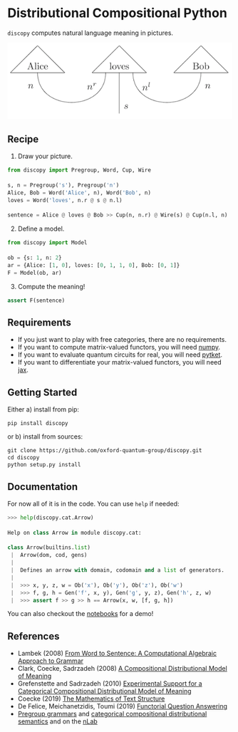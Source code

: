 # Distributional Compositional Python

`discopy` computes natural language meaning in pictures.

!["Alice loves Bob" in picture](notebooks/alice-loves-bob.png)

## Recipe

1) Draw your picture.

```python
from discopy import Pregroup, Word, Cup, Wire

s, n = Pregroup('s'), Pregroup('n')
Alice, Bob = Word('Alice', n), Word('Bob', n)
loves = Word('loves', n.r @ s @ n.l)

sentence = Alice @ loves @ Bob >> Cup(n, n.r) @ Wire(s) @ Cup(n.l, n)
```

2) Define a model.

```python
from discopy import Model

ob = {s: 1, n: 2}
ar = {Alice: [1, 0], loves: [0, 1, 1, 0], Bob: [0, 1]}
F = Model(ob, ar)
```

3) Compute the meaning!

```python
assert F(sentence)
```

## Requirements

* If you just want to play with free categories, there are no requirements.
* If you want to compute matrix-valued functors, you will need [numpy](https://numpy.org/).
* If you want to evaluate quantum circuits for real, you will need [pytket](https://github.com/CQCL/pytket).
* If you want to differentiate your matrix-valued functors, you will need [jax](https://github.com/google/jax).

## Getting Started

Either a) install from pip:

```shell
pip install discopy
```

or b) install from sources:

```
git clone https://github.com/oxford-quantum-group/discopy.git
cd discopy
python setup.py install
```

## Documentation

For now all of it is in the code. You can use `help` if needed:

```python
>>> help(discopy.cat.Arrow)

Help on class Arrow in module discopy.cat:

class Arrow(builtins.list)
 |  Arrow(dom, cod, gens)
 |
 |  Defines an arrow with domain, codomain and a list of generators.
 |
 |  >>> x, y, z, w = Ob('x'), Ob('y'), Ob('z'), Ob('w')
 |  >>> f, g, h = Gen('f', x, y), Gen('g', y, z), Gen('h', z, w)
 |  >>> assert f >> g >> h == Arrow(x, w, [f, g, h])
```

You can also checkout the [notebooks](notebooks/) for a demo!

## References

* Lambek (2008) [From Word to Sentence: A Computational Algebraic Approach to Grammar](http://www.math.mcgill.ca/barr/lambek/pdffiles/2008lambek.pdf)
* Clark, Coecke, Sadrzadeh (2008) [A Compositional Distributional Model of Meaning](http://citeseerx.ist.psu.edu/viewdoc/download?doi=10.1.1.363.8703&rep=rep1&type=pdf)
* Grefenstette and Sadrzadeh (2010) [Experimental Support for a Categorical Compositional Distributional Model of Meaning](https://arxiv.org/abs/1106.4058)
* Coecke (2019) [The Mathematics of Text Structure](https://arxiv.org/abs/1904.03478)
* De Felice, Meichanetzidis, Toumi (2019) [Functorial Question Answering](https://arxiv.org/abs/1905.07408)
* [Pregroup grammars](https://ncatlab.org/nlab/show/pregroup+grammar) and [categorical compositional distributional semantics](https://ncatlab.org/nlab/show/categorical+compositional+distributional+semantics) and on the [nLab](https://ncatlab.org/)
